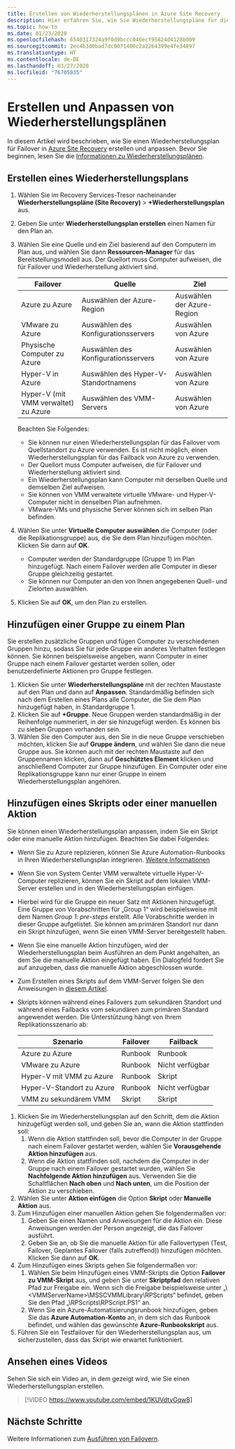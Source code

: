 ```yaml
---
title: Erstellen von Wiederherstellungsplänen in Azure Site Recovery
description: Hier erfahren Sie, wie Sie Wiederherstellungspläne für die Notfallwiederherstellung mit dem Azure Site Recovery-Dienst erstellen und anpassen | Microsoft-Dokumentation
ms.topic: how-to
ms.date: 01/23/2020
ms.openlocfilehash: 6540317324a9f0d9bccc046ecf95824d4128bd09
ms.sourcegitcommit: 2ec4b3d0bad7dc0071400c2a2264399e4fe34897
ms.translationtype: HT
ms.contentlocale: de-DE
ms.lasthandoff: 03/27/2020
ms.locfileid: "76705835"
---
```

# <a name="create-and-customize-recovery-plans"></a>Erstellen und Anpassen von Wiederherstellungsplänen

In diesem Artikel wird beschrieben, wie Sie einen Wiederherstellungsplan für Failover in [Azure Site Recovery](site-recovery-overview.md) erstellen und anpassen. Bevor Sie beginnen, lesen Sie die [Informationen zu Wiederherstellungsplänen](recovery-plan-overview.md).

## <a name="create-a-recovery-plan"></a>Erstellen eines Wiederherstellungsplans

1. Wählen Sie im Recovery Services-Tresor nacheinander **Wiederherstellungspläne (Site Recovery)**  >  **+Wiederherstellungsplan** aus.
2. Geben Sie unter **Wiederherstellungsplan erstellen** einen Namen für den Plan an.
3. Wählen Sie eine Quelle und ein Ziel basierend auf den Computern im Plan aus, und wählen Sie dann **Ressourcen-Manager** für das Bereitstellungsmodell aus. Der Quellort muss Computer aufweisen, die für Failover und Wiederherstellung aktiviert sind. 

    **Failover** | **Quelle** | **Ziel** 
   --- | --- | ---
   Azure zu Azure | Auswählen der Azure-Region | Auswählen der Azure-Region
   VMware zu Azure | Auswählen des Konfigurationsservers | Auswählen von Azure
   Physische Computer zu Azure | Auswählen des Konfigurationsservers | Auswählen von Azure   
   Hyper-V in Azure | Auswählen des Hyper-V-Standortnamens | Auswählen von Azure
   Hyper-V (mit VMM verwaltet) zu Azure  | Auswählen des VMM-Servers | Auswählen von Azure
  
    Beachten Sie Folgendes:
    -  Sie können nur einen Wiederherstellungsplan für das Failover vom Quellstandort zu Azure verwenden. Es ist nicht möglich, einen Wiederherstellungsplan für das Failback von Azure zu verwenden.
    - Der Quellort muss Computer aufweisen, die für Failover und Wiederherstellung aktiviert sind. 
    - Ein Wiederherstellungsplan kann Computer mit derselben Quelle und demselben Ziel aufweisen. 
    - Sie können von VMM verwaltete virtuelle VMware- und Hyper-V-Computer nicht in denselben Plan aufnehmen.
    - VMware-VMs und physische Server können sich im selben Plan befinden.

4. Wählen Sie unter **Virtuelle Computer auswählen** die Computer (oder die Replikationsgruppe) aus, die Sie dem Plan hinzufügen möchten. Klicken Sie dann auf **OK**.
    - Computer werden der Standardgruppe (Gruppe 1) im Plan hinzugefügt. Nach einem Failover werden alle Computer in dieser Gruppe gleichzeitig gestartet.
    - Sie können nur Computer an den von Ihnen angegebenen Quell- und Zielorten auswählen. 
5. Klicken Sie auf **OK**, um den Plan zu erstellen.

## <a name="add-a-group-to-a-plan"></a>Hinzufügen einer Gruppe zu einem Plan

Sie erstellen zusätzliche Gruppen und fügen Computer zu verschiedenen Gruppen hinzu, sodass Sie für jede Gruppe ein anderes Verhalten festlegen können. Sie können beispielsweise angeben, wann Computer in einer Gruppe nach einem Failover gestartet werden sollen, oder benutzerdefinierte Aktionen pro Gruppe festlegen.

1. Klicken Sie unter **Wiederherstellungspläne** mit der rechten Maustaste auf den Plan und dann auf **Anpassen**. Standardmäßig befinden sich nach dem Erstellen eines Plans alle Computer, die Sie dem Plan hinzugefügt haben, in Standardgruppe 1.
2. Klicken Sie auf **+Gruppe**. Neue Gruppen werden standardmäßig in der Reihenfolge nummeriert, in der sie hinzugefügt werden. Es können bis zu sieben Gruppen vorhanden sein.
3. Wählen Sie den Computer aus, den Sie in die neue Gruppe verschieben möchten, klicken Sie auf **Gruppe ändern**, und wählen Sie dann die neue Gruppe aus. Sie können auch mit der rechten Maustaste auf den Gruppennamen klicken, dann auf **Geschütztes Element** klicken und anschließend Computer zur Gruppe hinzufügen. Ein Computer oder eine Replikationsgruppe kann nur einer Gruppe in einem Wiederherstellungsplan angehören.


## <a name="add-a-script-or-manual-action"></a>Hinzufügen eines Skripts oder einer manuellen Aktion

Sie können einen Wiederherstellungsplan anpassen, indem Sie ein Skript oder eine manuelle Aktion hinzufügen. Beachten Sie dabei Folgendes:

- Wenn Sie zu Azure replizieren, können Sie Azure Automation-Runbooks in Ihren Wiederherstellungsplan integrieren. [Weitere Informationen](site-recovery-runbook-automation.md)
- Wenn Sie von System Center VMM verwaltete virtuelle Hyper-V-Computer replizieren, können Sie ein Skript auf dem lokalen VMM-Server erstellen und in den Wiederherstellungsplan einfügen.
- Hierbei wird für die Gruppe ein neuer Satz mit Aktionen hinzugefügt. Eine Gruppe von Vorabschritten für „Group 1“ wird beispielsweise mit dem Namen *Group 1: pre-steps* erstellt. Alle Vorabschritte werden in dieser Gruppe aufgelistet. Sie können am primären Standort nur dann ein Skript hinzufügen, wenn Sie einen VMM-Server bereitgestellt haben.
- Wenn Sie eine manuelle Aktion hinzufügen, wird der Wiederherstellungsplan beim Ausführen an dem Punkt angehalten, an dem Sie die manuelle Aktion eingefügt haben. Ein Dialogfeld fordert Sie auf anzugeben, dass die manuelle Aktion abgeschlossen wurde.
- Zum Erstellen eines Skripts auf dem VMM-Server folgen Sie den Anweisungen in [diesem Artikel](hyper-v-vmm-recovery-script.md).
- Skripts können während eines Failovers zum sekundären Standort und während eines Failbacks vom sekundären zum primären Standard angewendet werden. Die Unterstützung hängt von Ihrem Replikationsszenario ab:
    
    **Szenario** | **Failover** | **Failback**
    --- | --- | --- 
    Azure zu Azure  | Runbook | Runbook
    VMware zu Azure | Runbook | Nicht verfügbar 
    Hyper-V mit VMM zu Azure | Runbook | Skript
    Hyper-V-Standort zu Azure | Runbook | Nicht verfügbar
    VMM zu sekundärem VMM | Skript | Skript

1. Klicken Sie im Wiederherstellungsplan auf den Schritt, dem die Aktion hinzugefügt werden soll, und geben Sie an, wann die Aktion stattfinden soll:
    1. Wenn die Aktion stattfinden soll, bevor die Computer in der Gruppe nach einem Failover gestartet werden, wählen Sie **Vorausgehende Aktion hinzufügen** aus.
    1. Wenn die Aktion stattfinden soll, nachdem die Computer in der Gruppe nach einem Failover gestartet wurden, wählen Sie **Nachfolgende Aktion hinzufügen** aus. Verwenden Sie die Schaltflächen **Nach oben** und **Nach unten**, um die Position der Aktion zu verschieben.
2. Wählen Sie unter **Aktion einfügen** die Option **Skript** oder **Manuelle Aktion** aus.
3. Zum Hinzufügen einer manuellen Aktion gehen Sie folgendermaßen vor:
    1. Geben Sie einen Namen und Anweisungen für die Aktion ein. Diese Anweisungen werden der Person angezeigt, die das Failover ausführt.
    1. Geben Sie an, ob Sie die manuelle Aktion für alle Failovertypen (Test, Failover, Geplantes Failover (falls zutreffend)) hinzufügen möchten. Klicken Sie dann auf **OK**.
4. Zum Hinzufügen eines Skripts gehen Sie folgendermaßen vor:
    1. Wählen Sie beim Hinzufügen eines VMM-Skripts die Option **Failover zu VMM-Skript** aus, und geben Sie unter **Skriptpfad** den relativen Pfad zur Freigabe ein. Wenn sich die Freigabe beispielsweise unter „\\\<VMMServerName>\MSSCVMMLibrary\RPScripts“ befindet, geben Sie den Pfad „\RPScripts\RPScript.PS1“ an.
    1. Wenn Sie ein Azure-Automatisierungsrunbook hinzufügen, geben Sie das **Azure Automation-Konto** an, in dem sich das Runbook befindet, und wählen das gewünschte **Azure-Runbookskript** aus.
5. Führen Sie ein Testfailover für den Wiederherstellungsplan aus, um sicherzustellen, dass das Skript wie erwartet funktioniert.

## <a name="watch-a-video"></a>Ansehen eines Videos

Sehen Sie sich ein Video an, in dem gezeigt wird, wie Sie einen Wiederherstellungsplan erstellen.


> [!VIDEO https://www.youtube.com/embed/1KUVdtvGqw8]

## <a name="next-steps"></a>Nächste Schritte

Weitere Informationen zum [Ausführen von Failovern](site-recovery-failover.md).  

    

